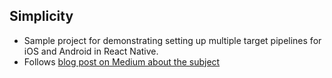 ## Simplicity
- Sample project for demonstrating setting up multiple target pipelines for iOS and Android in React Native.
- Follows [blog post on Medium about the subject](https://medium.com/@jacks205/adding-multiple-target-pipelines-for-react-native-apps-and-fastlane-circleci-deployment-pt-1-ae9590ae52f2)
